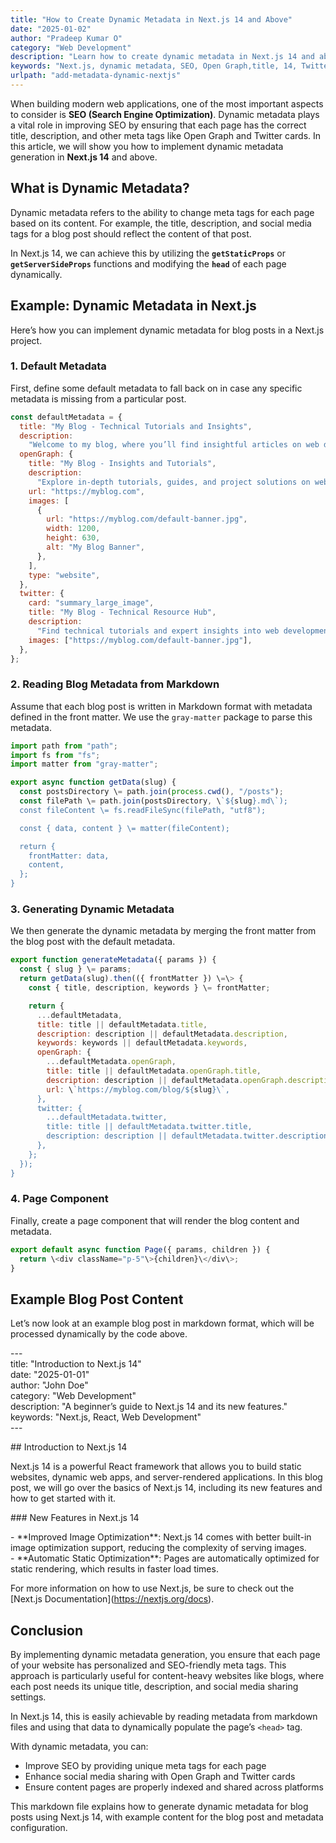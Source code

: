 ```yaml
---
title: "How to Create Dynamic Metadata in Next.js 14 and Above"
date: "2025-01-02"
author: "Pradeep Kumar O"
category: "Web Development"
description: "Learn how to create dynamic metadata in Next.js 14 and above to improve SEO and enhance social sharing features."
keywords: "Next.js, dynamic metadata, SEO, Open Graph,title, 14, Twitter card,nextjs 14, root,layout,children, blog,slug"
urlpath: "add-metadata-dynamic-nextjs" 
---
```



When building modern web applications, one of the most important aspects to consider is **SEO (Search Engine Optimization)**. Dynamic metadata plays a vital role in improving SEO by ensuring that each page has the correct title, description, and other meta tags like Open Graph and Twitter cards. In this article, we will show you how to implement dynamic metadata generation in **Next.js 14** and above.

## What is Dynamic Metadata?

Dynamic metadata refers to the ability to change meta tags for each page based on its content. For example, the title, description, and social media tags for a blog post should reflect the content of that post.

In Next.js 14, we can achieve this by utilizing the **`getStaticProps`** or **`getServerSideProps`** functions and modifying the **`head`** of each page dynamically.

## Example: Dynamic Metadata in Next.js

Here’s how you can implement dynamic metadata for blog posts in a Next.js project.

### 1. Default Metadata

First, define some default metadata to fall back on in case any specific metadata is missing from a particular post.

```javascript
const defaultMetadata = {
  title: "My Blog - Technical Tutorials and Insights",
  description:
    "Welcome to my blog, where you’ll find insightful articles on web development, software engineering, and more.",
  openGraph: {
    title: "My Blog - Insights and Tutorials",
    description:
      "Explore in-depth tutorials, guides, and project solutions on web development and software engineering.",
    url: "https://myblog.com",
    images: [
      {
        url: "https://myblog.com/default-banner.jpg",
        width: 1200,
        height: 630,
        alt: "My Blog Banner",
      },
    ],
    type: "website",
  },
  twitter: {
    card: "summary_large_image",
    title: "My Blog - Technical Resource Hub",
    description:
      "Find technical tutorials and expert insights into web development and more on My Blog.",
    images: ["https://myblog.com/default-banner.jpg"],
  },
};
```

### **2\. Reading Blog Metadata from Markdown**

Assume that each blog post is written in Markdown format with metadata defined in the front matter. We use the `gray-matter` package to parse this metadata.
```javascript
import path from "path";  
import fs from "fs";  
import matter from "gray-matter";

export async function getData(slug) {  
  const postsDirectory \= path.join(process.cwd(), "/posts");  
  const filePath \= path.join(postsDirectory, \`${slug}.md\`);  
  const fileContent \= fs.readFileSync(filePath, "utf8");

  const { data, content } \= matter(fileContent);

  return {  
    frontMatter: data,  
    content,  
  };  
}
```

### **3\. Generating Dynamic Metadata**

We then generate the dynamic metadata by merging the front matter from the blog post with the default metadata.
```javascript
export function generateMetadata({ params }) {  
  const { slug } \= params;  
  return getData(slug).then(({ frontMatter }) \=\> {  
    const { title, description, keywords } \= frontMatter;

    return {  
      ...defaultMetadata,  
      title: title || defaultMetadata.title,  
      description: description || defaultMetadata.description,  
      keywords: keywords || defaultMetadata.keywords,  
      openGraph: {  
        ...defaultMetadata.openGraph,  
        title: title || defaultMetadata.openGraph.title,  
        description: description || defaultMetadata.openGraph.description,  
        url: \`https://myblog.com/blog/${slug}\`,  
      },  
      twitter: {  
        ...defaultMetadata.twitter,  
        title: title || defaultMetadata.twitter.title,  
        description: description || defaultMetadata.twitter.description,  
      },  
    };  
  });  
}
```
### **4\. Page Component**

Finally, create a page component that will render the blog content and metadata.
```javascript
export default async function Page({ params, children }) {  
  return \<div className="p-5"\>{children}\</div\>;  
}
```
## **Example Blog Post Content**

Let’s now look at an example blog post in markdown format, which will be processed dynamically by the code above.

\---  
title: "Introduction to Next.js 14"  
date: "2025-01-01"  
author: "John Doe"  
category: "Web Development"  
description: "A beginner’s guide to Next.js 14 and its new features."  
keywords: "Next.js, React, Web Development"  
\---

\#\# Introduction to Next.js 14

Next.js 14 is a powerful React framework that allows you to build static websites, dynamic web apps, and server-rendered applications. In this blog post, we will go over the basics of Next.js 14, including its new features and how to get started with it.

\#\#\# New Features in Next.js 14

\- \*\*Improved Image Optimization\*\*: Next.js 14 comes with better built-in image optimization support, reducing the complexity of serving images.  
\- \*\*Automatic Static Optimization\*\*: Pages are automatically optimized for static rendering, which results in faster load times.

For more information on how to use Next.js, be sure to check out the \[Next.js Documentation\](https://nextjs.org/docs).

## **Conclusion**

By implementing dynamic metadata generation, you ensure that each page of your website has personalized and SEO-friendly meta tags. This approach is particularly useful for content-heavy websites like blogs, where each post needs its unique title, description, and social media sharing settings.

In Next.js 14, this is easily achievable by reading metadata from markdown files and using that data to dynamically populate the page’s `<head>` tag.

With dynamic metadata, you can:

* Improve SEO by providing unique meta tags for each page  
* Enhance social media sharing with Open Graph and Twitter cards  
* Ensure content pages are properly indexed and shared across platforms

This markdown file explains how to generate dynamic metadata for blog posts using Next.js 14, with example content for the blog post and metadata configuration.

